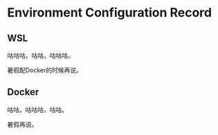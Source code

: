 # Environment Configuration Record

## WSL

咕咕咕，咕咕，咕咕咕。

暑假配Docker的时候再说。 

## Docker

咕咕，咕咕咕，咕咕。

暑假再说。